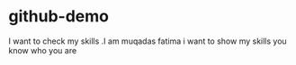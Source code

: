 # github-demo
I want to check my skills .I am muqadas fatima
i want to show my skills
 you know who you are
 
